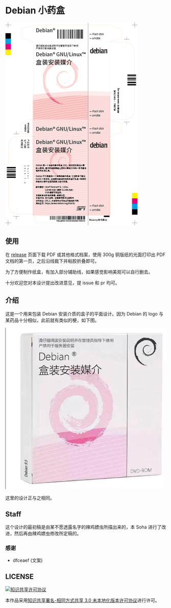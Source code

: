 # Debian 小药盒

![](./.box-1x.png)

## 使用

在 [release](https://github.com/moesoha/debian-media-box/releases/latest) 页面下载 PDF 或其他格式档案，使用 300g 铜版纸的光面打印出 PDF 文档的第一页，之后沿线裁下并粘胶折叠即可。

为了方便制作纸盒，有加入部分辅助线，如果感觉影响美观可以自行删去。

十分欢迎您对本设计提出改进意见，提 issue 和 pr 均可。

## 介绍

这是一个用来包装 Debian 安装介质的盒子的平面设计。因为 Debian 的 logo 与某药品十分相似，此前就有类似的梗，如下图。

![梗](./.inspiration.jpg)

这里的设计正与之相同。

## Staff

这个设计的最初稿是由某不愿透露名字的辣鸡嫖虫所描出来的，本 Soha 进行了改进，然后再由辣鸡嫖虫修改所定稿的。

### 感谢

  - dfceaef (文案)

## LICENSE

<a rel="license" href="http://creativecommons.org/licenses/by-sa/3.0/"><img alt="知识共享许可协议" style="border-width:0" src="https://i.creativecommons.org/l/by-sa/3.0/88x31.png" /></a>

本作品采用[知识共享署名-相同方式共享 3.0 未本地化版本许可协议](http://creativecommons.org/licenses/by-sa/3.0/)进行许可。